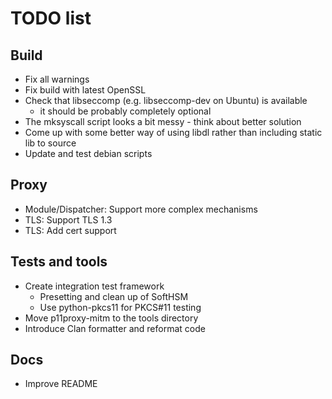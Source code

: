 # TODO list

## Build

- Fix all warnings
- Fix build with latest OpenSSL 
- Check that libseccomp (e.g. libseccomp-dev on Ubuntu) is available
  - it should be probably completely optional
- The mksyscall script looks a bit messy - think about better solution
- Come up with some better way of using libdl rather than including static lib to source
- Update and test debian scripts

## Proxy

- Module/Dispatcher: Support more complex mechanisms
- TLS: Support TLS 1.3
- TLS: Add cert support

## Tests and tools

- Create integration test framework
  - Presetting and clean up of SoftHSM
  - Use python-pkcs11 for PKCS#11 testing
- Move p11proxy-mitm to the tools directory
- Introduce Clan formatter and reformat code

## Docs

- Improve README